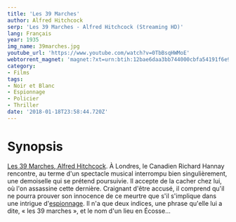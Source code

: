```yaml
---
title: 'Les 39 Marches'
author: Alfred Hitchcock
serp: 'Les 39 Marches - Alfred Hitchcock (Streaming HD)'
lang: Français
year: 1935
img_name: 39marches.jpg
youtube_url: 'https://www.youtube.com/watch?v=0TbBsqHWMoE'
webtorrent_magnet: 'magnet:?xt=urn:btih:12bae6daa3bb744000cbfa54191f6e97aa0eaf79&dn=HntBvvhq7XVf.mp4&tr=udp://explodie.org:6969&tr=udp://tracker.coppersurfer.tk:6969&tr=udp://tracker.empire-js.us:1337&tr=udp://tracker.leechers-paradise.org:6969&tr=udp://tracker.opentrackr.org:1337&tr=wss://tracker.btorrent.xyz&tr=wss://tracker.fastcast.nz&tr=wss://tracker.openwebtorrent.com&as=https://seed01.bitchute.com/8929/HntBvvhq7XVf.mp4&as=https://seed02.bitchute.com/8929/HntBvvhq7XVf.mp4&as=https://seed03.bitchute.com/8929/HntBvvhq7XVf.mp4&xs=https://www.bitchute.com/torrent/8929/HntBvvhq7XVf.torrent'
category:
- Films
tags:
- Noir et Blanc
- Espionnage
- Policier
- Thriller
date: '2018-01-18T23:58:44.720Z'
---
```



# Synopsis
[Les 39 Marches, Alfred Hitchcock](https://www.amazon.fr/gp/product/B001CEB8S6/ref=as_li_tl?ie=UTF8&tag=ctimes-21&camp=1642&creative=6746&linkCode=as2&creativeASIN=B001CEB8S6&linkId=6ff8704ca955a5936a1c15e40c2fa66c). À Londres, le Canadien Richard Hannay rencontre, au terme d'un spectacle musical interrompu bien singulièrement, une demoiselle qui se prétend poursuivie. Il accepte de la cacher chez lui, où l'on assassine cette dernière. Craignant d'être accusé, il comprend qu'il ne pourra prouver son innocence de ce meurtre que s'il s'implique dans une intrigue d'[espionnage](http://cinetimes.org/tags/espionnage/). Il n'a que deux indices, une phrase qu'elle lui a dite, « les 39 marches », et le nom d'un lieu en Écosse…
